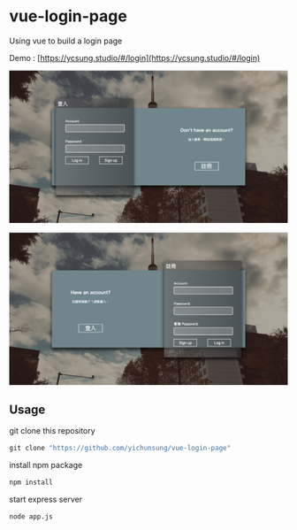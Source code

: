 # vue-login-page

Using vue to build a login page

Demo : [https://ycsung.studio/#/login](https://ycsung.studio/#/login)

![](md_img/site1.png)

![](md_img/site2.png)

## Usage

git clone this repository

```bat
git clone "https://github.com/yichunsung/vue-login-page"
```

install npm package

```bat
npm install
```

start express server

```bat
node app.js
```
